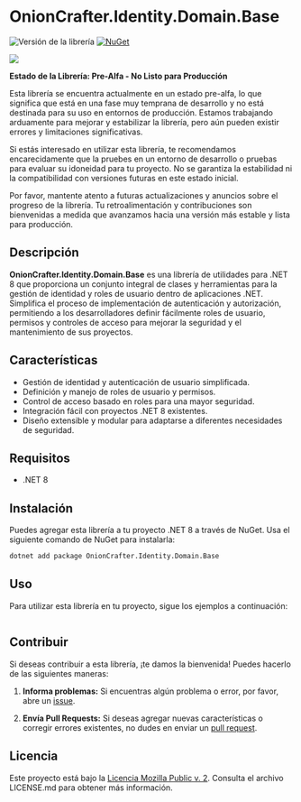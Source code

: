 # OnionCrafter.Identity.Domain.Base 

![Versión de la librería](https://img.shields.io/badge/Versi%C3%B3n-1.0.0-brightgreen) [![NuGet](https://img.shields.io/nuget/v/OnionCrafter.Identity.Domain.Base.svg)](https://www.nuget.org/packages/OnionCrafter.Identity.Domain.Base/)

![](https://raw.githubusercontent.com/DtopiastOnionCrafter.Identity.Domain.Base/main/img/justLogo.png)

**Estado de la Librería: Pre-Alfa - No Listo para Producción**

Esta librería se encuentra actualmente en un estado pre-alfa, lo que significa que está en una fase muy temprana de desarrollo y no está destinada para su uso en entornos de producción. Estamos trabajando arduamente para mejorar y estabilizar la librería, pero aún pueden existir errores y limitaciones significativas.

Si estás interesado en utilizar esta librería, te recomendamos encarecidamente que la pruebes en un entorno de desarrollo o pruebas para evaluar su idoneidad para tu proyecto. No se garantiza la estabilidad ni la compatibilidad con versiones futuras en este estado inicial.

Por favor, mantente atento a futuras actualizaciones y anuncios sobre el progreso de la librería. Tu retroalimentación y contribuciones son bienvenidas a medida que avanzamos hacia una versión más estable y lista para producción.

## Descripción

**OnionCrafter.Identity.Domain.Base** es una librería de utilidades para .NET 8 que proporciona un conjunto integral de clases y herramientas para la gestión de identidad y roles de usuario dentro de aplicaciones .NET. Simplifica el proceso de implementación de autenticación y autorización, permitiendo a los desarrolladores definir fácilmente roles de usuario, permisos y controles de acceso para mejorar la seguridad y el mantenimiento de sus proyectos.

## Características

- Gestión de identidad y autenticación de usuario simplificada.
- Definición y manejo de roles de usuario y permisos.
- Control de acceso basado en roles para una mayor seguridad.
- Integración fácil con proyectos .NET 8 existentes.
- Diseño extensible y modular para adaptarse a diferentes necesidades de seguridad.

## Requisitos

- .NET 8

## Instalación

Puedes agregar esta librería a tu proyecto .NET 8 a través de NuGet. Usa el siguiente comando de NuGet para instalarla:

```bash
dotnet add package OnionCrafter.Identity.Domain.Base
```

## Uso

Para utilizar esta librería en tu proyecto, sigue los ejemplos a continuación:

```csharp

```

## Contribuir

Si deseas contribuir a esta librería, ¡te damos la bienvenida! Puedes hacerlo de las siguientes maneras:

1. **Informa problemas:** Si encuentras algún problema o error, por favor, abre un [issue](https://github.com/dtopiast/OnionCrafter.Identity.Domain.Base/issues).

2. **Envía Pull Requests:** Si deseas agregar nuevas características o corregir errores existentes, no dudes en enviar un [pull request](https://github.com/dtopiast/OnionCrafter.Identity.Domain.Base/pulls).

## Licencia

Este proyecto está bajo la [Licencia Mozilla Public v. 2](LICENSE.txt). Consulta el archivo LICENSE.md para obtener más información.